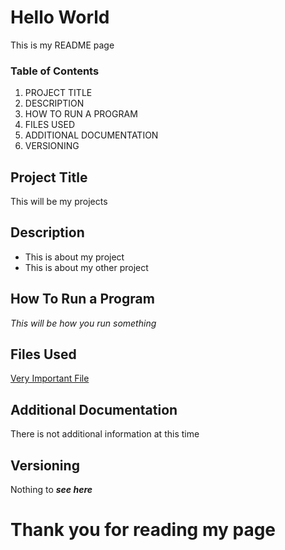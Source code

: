# Hello World
This is my README page
### **Table of Contents**
1. PROJECT TITLE
2. DESCRIPTION
3. HOW TO RUN A PROGRAM
4. FILES USED
5. ADDITIONAL DOCUMENTATION
6. VERSIONING
## Project Title
This will be my projects
## Description
- This is about my project
- This is about my other project
## How To Run a Program
*This will be how you run something*
## Files Used
[Very Important File](https://www.youtube.com/watch?v=dQw4w9WgXcQ)
## Additional Documentation
There is not additional information at this time
## Versioning
Nothing to ***see here***
# Thank you for reading my page
